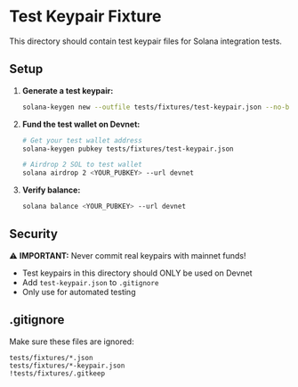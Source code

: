 # Test Keypair Fixture

This directory should contain test keypair files for Solana integration tests.

## Setup

1. **Generate a test keypair:**
   ```bash
   solana-keygen new --outfile tests/fixtures/test-keypair.json --no-bip39-passphrase
   ```

2. **Fund the test wallet on Devnet:**
   ```bash
   # Get your test wallet address
   solana-keygen pubkey tests/fixtures/test-keypair.json
   
   # Airdrop 2 SOL to test wallet
   solana airdrop 2 <YOUR_PUBKEY> --url devnet
   ```

3. **Verify balance:**
   ```bash
   solana balance <YOUR_PUBKEY> --url devnet
   ```

## Security

⚠️ **IMPORTANT:** Never commit real keypairs with mainnet funds!

- Test keypairs in this directory should ONLY be used on Devnet
- Add `test-keypair.json` to `.gitignore`
- Only use for automated testing

## .gitignore

Make sure these files are ignored:
```
tests/fixtures/*.json
tests/fixtures/*-keypair.json
!tests/fixtures/.gitkeep
```
